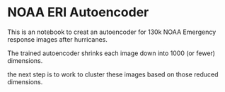# NOAA ERI Autoencoder

This is an notebook to creat an autoencoder for 130k NOAA Emergency response images after hurricanes.

The trained autoencoder shrinks each image down into 1000 (or fewer) dimensions.

the next step is to work to cluster these images based on those reduced dimensions.
